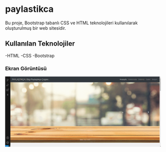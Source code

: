 <h1>paylastikca</h1>

Bu proje, Bootstrap tabanlı CSS ve HTML teknolojileri kullanılarak oluşturulmuş bir web sitesidir.
<h2>Kullanılan Teknolojiler</h3>
 -HTML
 -CSS
 -Bootstrap

 <h3>Ekran Görüntüsü</h3>

 ![](ekrangörüntüsü.gif)
 